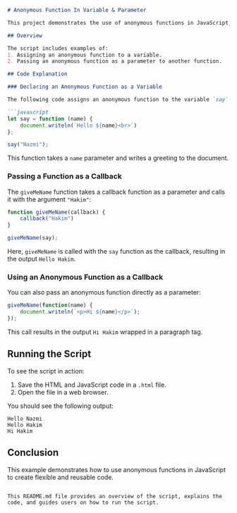 ```markdown
# Anonymous Function In Variable & Parameter

This project demonstrates the use of anonymous functions in JavaScript, both as variables and as parameters.

## Overview

The script includes examples of:
1. Assigning an anonymous function to a variable.
2. Passing an anonymous function as a parameter to another function.

## Code Explanation

### Declaring an Anonymous Function as a Variable

The following code assigns an anonymous function to the variable `say`:

```javascript
let say = function (name) {
    document.writeln(`Hello ${name}<br>`)
};

say("Nazmi");
```

This function takes a `name` parameter and writes a greeting to the document.

### Passing a Function as a Callback

The `giveMeName` function takes a callback function as a parameter and calls it with the argument `"Hakim"`:

```javascript
function giveMeName(callback) {
    callback("Hakim")
}

giveMeName(say);
```

Here, `giveMeName` is called with the `say` function as the callback, resulting in the output `Hello Hakim`.

### Using an Anonymous Function as a Callback

You can also pass an anonymous function directly as a parameter:

```javascript
giveMeName(function(name) {
    document.writeln(`<p>Hi ${name}</p>`);
});
```

This call results in the output `Hi Hakim` wrapped in a paragraph tag.

## Running the Script

To see the script in action:
1. Save the HTML and JavaScript code in a `.html` file.
2. Open the file in a web browser.

You should see the following output:

```
Hello Nazmi
Hello Hakim
Hi Hakim
```

## Conclusion

This example demonstrates how to use anonymous functions in JavaScript to create flexible and reusable code.
```

This README.md file provides an overview of the script, explains the code, and guides users on how to run the script.
